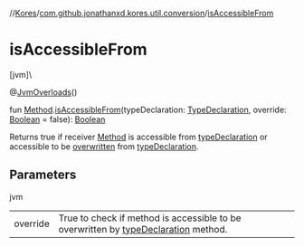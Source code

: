 //[Kores](../../index.md)/[com.github.jonathanxd.kores.util.conversion](index.md)/[isAccessibleFrom](is-accessible-from.md)

# isAccessibleFrom

[jvm]\

@[JvmOverloads](https://kotlinlang.org/api/latest/jvm/stdlib/kotlin.jvm/-jvm-overloads/index.html)()

fun [Method](https://docs.oracle.com/javase/8/docs/api/java/lang/reflect/Method.html).[isAccessibleFrom](is-accessible-from.md)(typeDeclaration: [TypeDeclaration](../com.github.jonathanxd.kores.base/-type-declaration/index.md), override: [Boolean](https://kotlinlang.org/api/latest/jvm/stdlib/kotlin/-boolean/index.html) = false): [Boolean](https://kotlinlang.org/api/latest/jvm/stdlib/kotlin/-boolean/index.html)

Returns true if receiver [Method](https://docs.oracle.com/javase/8/docs/api/java/lang/reflect/Method.html) is accessible from [typeDeclaration](is-accessible-from.md) or accessible to be [overwritten](is-accessible-from.md) from [typeDeclaration](is-accessible-from.md).

## Parameters

jvm

| | |
|---|---|
| override | True to check if method is accessible to be overwritten by [typeDeclaration](is-accessible-from.md) method. |
